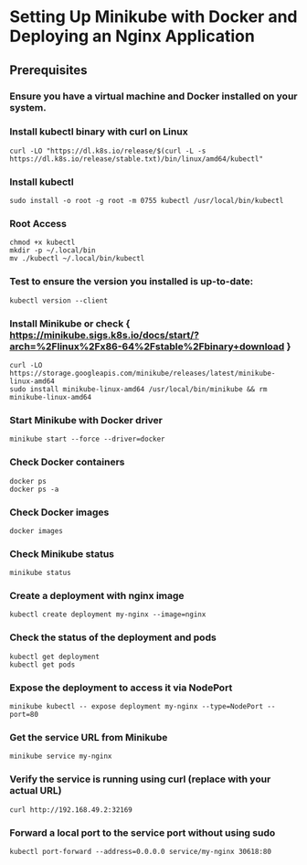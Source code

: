 # Setting Up Minikube with Docker and Deploying an Nginx Application

## Prerequisites
### Ensure you have a virtual machine and Docker installed on your system.


### Install kubectl binary with curl on Linux
    curl -LO "https://dl.k8s.io/release/$(curl -L -s https://dl.k8s.io/release/stable.txt)/bin/linux/amd64/kubectl"

### Install kubectl
    sudo install -o root -g root -m 0755 kubectl /usr/local/bin/kubectl

### Root Access
    chmod +x kubectl
    mkdir -p ~/.local/bin
    mv ./kubectl ~/.local/bin/kubectl

### Test to ensure the version you installed is up-to-date:
    kubectl version --client

### Install Minikube or check { https://minikube.sigs.k8s.io/docs/start/?arch=%2Flinux%2Fx86-64%2Fstable%2Fbinary+download }
    curl -LO https://storage.googleapis.com/minikube/releases/latest/minikube-linux-amd64
    sudo install minikube-linux-amd64 /usr/local/bin/minikube && rm minikube-linux-amd64

### Start Minikube with Docker driver
    minikube start --force --driver=docker

### Check Docker containers
    docker ps
    docker ps -a

### Check Docker images
    docker images

### Check Minikube status
    minikube status

### Create a deployment with nginx image
    kubectl create deployment my-nginx --image=nginx

### Check the status of the deployment and pods
    kubectl get deployment
    kubectl get pods

### Expose the deployment to access it via NodePort
    minikube kubectl -- expose deployment my-nginx --type=NodePort --port=80

### Get the service URL from Minikube
    minikube service my-nginx

### Verify the service is running using curl (replace with your actual URL)
    curl http://192.168.49.2:32169

### Forward a local port to the service port without using sudo
    kubectl port-forward --address=0.0.0.0 service/my-nginx 30618:80

